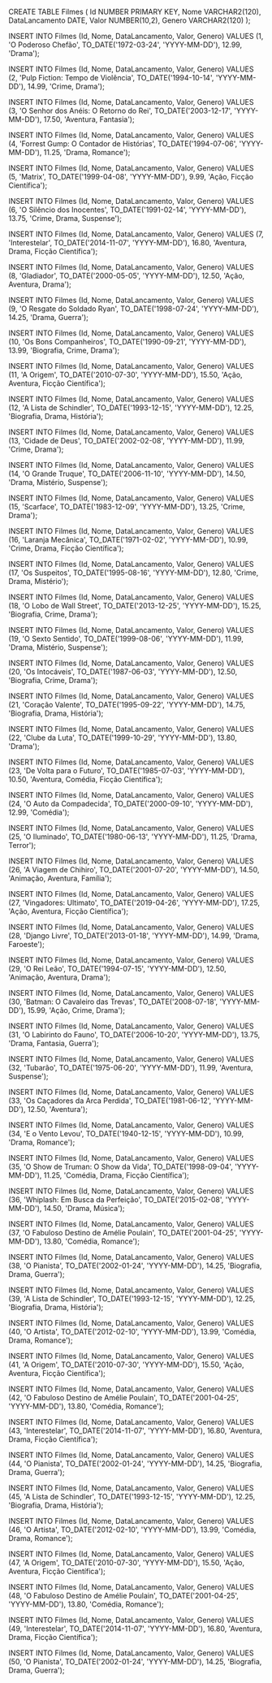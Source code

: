 CREATE TABLE Filmes (
    Id NUMBER PRIMARY KEY,
    Nome VARCHAR2(120),
    DataLancamento DATE,
    Valor NUMBER(10,2),
    Genero VARCHAR2(120)
);

INSERT INTO Filmes (Id, Nome, DataLancamento, Valor, Genero) VALUES
(1, 'O Poderoso Chefão', TO_DATE('1972-03-24', 'YYYY-MM-DD'), 12.99, 'Drama');

INSERT INTO Filmes (Id, Nome, DataLancamento, Valor, Genero) VALUES
(2, 'Pulp Fiction: Tempo de Violência', TO_DATE('1994-10-14', 'YYYY-MM-DD'), 14.99, 'Crime, Drama');

INSERT INTO Filmes (Id, Nome, DataLancamento, Valor, Genero) VALUES
(3, 'O Senhor dos Anéis: O Retorno do Rei', TO_DATE('2003-12-17', 'YYYY-MM-DD'), 17.50, 'Aventura, Fantasia');

INSERT INTO Filmes (Id, Nome, DataLancamento, Valor, Genero) VALUES
(4, 'Forrest Gump: O Contador de Histórias', TO_DATE('1994-07-06', 'YYYY-MM-DD'), 11.25, 'Drama, Romance');

INSERT INTO Filmes (Id, Nome, DataLancamento, Valor, Genero) VALUES
(5, 'Matrix', TO_DATE('1999-04-08', 'YYYY-MM-DD'), 9.99, 'Ação, Ficção Científica');

INSERT INTO Filmes (Id, Nome, DataLancamento, Valor, Genero) VALUES
(6, 'O Silêncio dos Inocentes', TO_DATE('1991-02-14', 'YYYY-MM-DD'), 13.75, 'Crime, Drama, Suspense');

INSERT INTO Filmes (Id, Nome, DataLancamento, Valor, Genero) VALUES
(7, 'Interestelar', TO_DATE('2014-11-07', 'YYYY-MM-DD'), 16.80, 'Aventura, Drama, Ficção Científica');

INSERT INTO Filmes (Id, Nome, DataLancamento, Valor, Genero) VALUES
(8, 'Gladiador', TO_DATE('2000-05-05', 'YYYY-MM-DD'), 12.50, 'Ação, Aventura, Drama');

INSERT INTO Filmes (Id, Nome, DataLancamento, Valor, Genero) VALUES
(9, 'O Resgate do Soldado Ryan', TO_DATE('1998-07-24', 'YYYY-MM-DD'), 14.25, 'Drama, Guerra');

INSERT INTO Filmes (Id, Nome, DataLancamento, Valor, Genero) VALUES
(10, 'Os Bons Companheiros', TO_DATE('1990-09-21', 'YYYY-MM-DD'), 13.99, 'Biografia, Crime, Drama');

INSERT INTO Filmes (Id, Nome, DataLancamento, Valor, Genero) VALUES
(11, 'A Origem', TO_DATE('2010-07-30', 'YYYY-MM-DD'), 15.50, 'Ação, Aventura, Ficção Científica');

INSERT INTO Filmes (Id, Nome, DataLancamento, Valor, Genero) VALUES
(12, 'A Lista de Schindler', TO_DATE('1993-12-15', 'YYYY-MM-DD'), 12.25, 'Biografia, Drama, História');

INSERT INTO Filmes (Id, Nome, DataLancamento, Valor, Genero) VALUES
(13, 'Cidade de Deus', TO_DATE('2002-02-08', 'YYYY-MM-DD'), 11.99, 'Crime, Drama');

INSERT INTO Filmes (Id, Nome, DataLancamento, Valor, Genero) VALUES
(14, 'O Grande Truque', TO_DATE('2006-11-10', 'YYYY-MM-DD'), 14.50, 'Drama, Mistério, Suspense');

INSERT INTO Filmes (Id, Nome, DataLancamento, Valor, Genero) VALUES
(15, 'Scarface', TO_DATE('1983-12-09', 'YYYY-MM-DD'), 13.25, 'Crime, Drama');

INSERT INTO Filmes (Id, Nome, DataLancamento, Valor, Genero) VALUES
(16, 'Laranja Mecânica', TO_DATE('1971-02-02', 'YYYY-MM-DD'), 10.99, 'Crime, Drama, Ficção Científica');

INSERT INTO Filmes (Id, Nome, DataLancamento, Valor, Genero) VALUES
(17, 'Os Suspeitos', TO_DATE('1995-08-16', 'YYYY-MM-DD'), 12.80, 'Crime, Drama, Mistério');

INSERT INTO Filmes (Id, Nome, DataLancamento, Valor, Genero) VALUES
(18, 'O Lobo de Wall Street', TO_DATE('2013-12-25', 'YYYY-MM-DD'), 15.25, 'Biografia, Crime, Drama');

INSERT INTO Filmes (Id, Nome, DataLancamento, Valor, Genero) VALUES
(19, 'O Sexto Sentido', TO_DATE('1999-08-06', 'YYYY-MM-DD'), 11.99, 'Drama, Mistério, Suspense');

INSERT INTO Filmes (Id, Nome, DataLancamento, Valor, Genero) VALUES
(20, 'Os Intocáveis', TO_DATE('1987-06-03', 'YYYY-MM-DD'), 12.50, 'Biografia, Crime, Drama');

INSERT INTO Filmes (Id, Nome, DataLancamento, Valor, Genero) VALUES
(21, 'Coração Valente', TO_DATE('1995-09-22', 'YYYY-MM-DD'), 14.75, 'Biografia, Drama, História');

INSERT INTO Filmes (Id, Nome, DataLancamento, Valor, Genero) VALUES
(22, 'Clube da Luta', TO_DATE('1999-10-29', 'YYYY-MM-DD'), 13.80, 'Drama');

INSERT INTO Filmes (Id, Nome, DataLancamento, Valor, Genero) VALUES
(23, 'De Volta para o Futuro', TO_DATE('1985-07-03', 'YYYY-MM-DD'), 10.50, 'Aventura, Comédia, Ficção Científica');

INSERT INTO Filmes (Id, Nome, DataLancamento, Valor, Genero) VALUES
(24, 'O Auto da Compadecida', TO_DATE('2000-09-10', 'YYYY-MM-DD'), 12.99, 'Comédia');

INSERT INTO Filmes (Id, Nome, DataLancamento, Valor, Genero) VALUES
(25, 'O Iluminado', TO_DATE('1980-06-13', 'YYYY-MM-DD'), 11.25, 'Drama, Terror');

INSERT INTO Filmes (Id, Nome, DataLancamento, Valor, Genero) VALUES
(26, 'A Viagem de Chihiro', TO_DATE('2001-07-20', 'YYYY-MM-DD'), 14.50, 'Animação, Aventura, Família');

INSERT INTO Filmes (Id, Nome, DataLancamento, Valor, Genero) VALUES
(27, 'Vingadores: Ultimato', TO_DATE('2019-04-26', 'YYYY-MM-DD'), 17.25, 'Ação, Aventura, Ficção Científica');

INSERT INTO Filmes (Id, Nome, DataLancamento, Valor, Genero) VALUES
(28, 'Django Livre', TO_DATE('2013-01-18', 'YYYY-MM-DD'), 14.99, 'Drama, Faroeste');

INSERT INTO Filmes (Id, Nome, DataLancamento, Valor, Genero) VALUES
(29, 'O Rei Leão', TO_DATE('1994-07-15', 'YYYY-MM-DD'), 12.50, 'Animação, Aventura, Drama');

INSERT INTO Filmes (Id, Nome, DataLancamento, Valor, Genero) VALUES
(30, 'Batman: O Cavaleiro das Trevas', TO_DATE('2008-07-18', 'YYYY-MM-DD'), 15.99, 'Ação, Crime, Drama');

INSERT INTO Filmes (Id, Nome, DataLancamento, Valor, Genero) VALUES
(31, 'O Labirinto do Fauno', TO_DATE('2006-10-20', 'YYYY-MM-DD'), 13.75, 'Drama, Fantasia, Guerra');

INSERT INTO Filmes (Id, Nome, DataLancamento, Valor, Genero) VALUES
(32, 'Tubarão', TO_DATE('1975-06-20', 'YYYY-MM-DD'), 11.99, 'Aventura, Suspense');

INSERT INTO Filmes (Id, Nome, DataLancamento, Valor, Genero) VALUES
(33, 'Os Caçadores da Arca Perdida', TO_DATE('1981-06-12', 'YYYY-MM-DD'), 12.50, 'Aventura');

INSERT INTO Filmes (Id, Nome, DataLancamento, Valor, Genero) VALUES
(34, 'E o Vento Levou', TO_DATE('1940-12-15', 'YYYY-MM-DD'), 10.99, 'Drama, Romance');

INSERT INTO Filmes (Id, Nome, DataLancamento, Valor, Genero) VALUES
(35, 'O Show de Truman: O Show da Vida', TO_DATE('1998-09-04', 'YYYY-MM-DD'), 11.25, 'Comédia, Drama, Ficção Científica');

INSERT INTO Filmes (Id, Nome, DataLancamento, Valor, Genero) VALUES
(36, 'Whiplash: Em Busca da Perfeição', TO_DATE('2015-02-08', 'YYYY-MM-DD'), 14.50, 'Drama, Música');

INSERT INTO Filmes (Id, Nome, DataLancamento, Valor, Genero) VALUES
(37, 'O Fabuloso Destino de Amélie Poulain', TO_DATE('2001-04-25', 'YYYY-MM-DD'), 13.80, 'Comédia, Romance');

INSERT INTO Filmes (Id, Nome, DataLancamento, Valor, Genero) VALUES
(38, 'O Pianista', TO_DATE('2002-01-24', 'YYYY-MM-DD'), 14.25, 'Biografia, Drama, Guerra');

INSERT INTO Filmes (Id, Nome, DataLancamento, Valor, Genero) VALUES
(39, 'A Lista de Schindler', TO_DATE('1993-12-15', 'YYYY-MM-DD'), 12.25, 'Biografia, Drama, História');

INSERT INTO Filmes (Id, Nome, DataLancamento, Valor, Genero) VALUES
(40, 'O Artista', TO_DATE('2012-02-10', 'YYYY-MM-DD'), 13.99, 'Comédia, Drama, Romance');

INSERT INTO Filmes (Id, Nome, DataLancamento, Valor, Genero) VALUES
(41, 'A Origem', TO_DATE('2010-07-30', 'YYYY-MM-DD'), 15.50, 'Ação, Aventura, Ficção Científica');

INSERT INTO Filmes (Id, Nome, DataLancamento, Valor, Genero) VALUES
(42, 'O Fabuloso Destino de Amélie Poulain', TO_DATE('2001-04-25', 'YYYY-MM-DD'), 13.80, 'Comédia, Romance');

INSERT INTO Filmes (Id, Nome, DataLancamento, Valor, Genero) VALUES
(43, 'Interestelar', TO_DATE('2014-11-07', 'YYYY-MM-DD'), 16.80, 'Aventura, Drama, Ficção Científica');

INSERT INTO Filmes (Id, Nome, DataLancamento, Valor, Genero) VALUES
(44, 'O Pianista', TO_DATE('2002-01-24', 'YYYY-MM-DD'), 14.25, 'Biografia, Drama, Guerra');

INSERT INTO Filmes (Id, Nome, DataLancamento, Valor, Genero) VALUES
(45, 'A Lista de Schindler', TO_DATE('1993-12-15', 'YYYY-MM-DD'), 12.25, 'Biografia, Drama, História');

INSERT INTO Filmes (Id, Nome, DataLancamento, Valor, Genero) VALUES
(46, 'O Artista', TO_DATE('2012-02-10', 'YYYY-MM-DD'), 13.99, 'Comédia, Drama, Romance');

INSERT INTO Filmes (Id, Nome, DataLancamento, Valor, Genero) VALUES
(47, 'A Origem', TO_DATE('2010-07-30', 'YYYY-MM-DD'), 15.50, 'Ação, Aventura, Ficção Científica');

INSERT INTO Filmes (Id, Nome, DataLancamento, Valor, Genero) VALUES
(48, 'O Fabuloso Destino de Amélie Poulain', TO_DATE('2001-04-25', 'YYYY-MM-DD'), 13.80, 'Comédia, Romance');

INSERT INTO Filmes (Id, Nome, DataLancamento, Valor, Genero) VALUES
(49, 'Interestelar', TO_DATE('2014-11-07', 'YYYY-MM-DD'), 16.80, 'Aventura, Drama, Ficção Científica');

INSERT INTO Filmes (Id, Nome, DataLancamento, Valor, Genero) VALUES
(50, 'O Pianista', TO_DATE('2002-01-24', 'YYYY-MM-DD'), 14.25, 'Biografia, Drama, Guerra');
